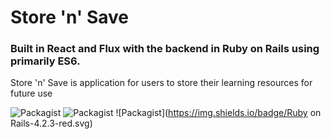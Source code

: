 # Store 'n' Save

### Built in **React** and **Flux** with the backend in **Ruby on Rails** using primarily **ES6**.

Store 'n' Save is application for users to store their learning resources for future use

![Packagist](https://img.shields.io/badge/React-0.13.3-blue.svg) ![Packagist](https://img.shields.io/badge/Flux-2.0.3-green.svg) ![Packagist](https://img.shields.io/badge/Ruby on Rails-4.2.3-red.svg)
